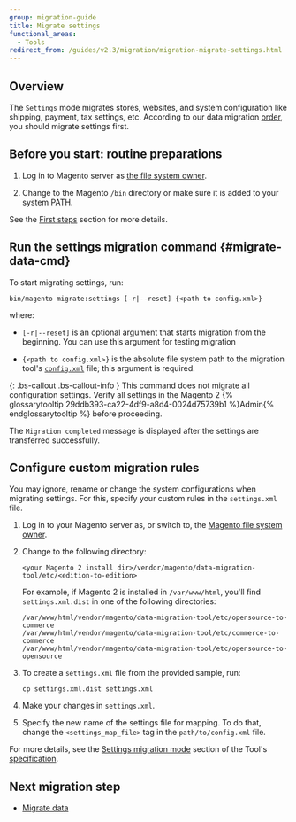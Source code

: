 ```yaml
---
group: migration-guide
title: Migrate settings
functional_areas:
  - Tools
redirect_from: /guides/v2.3/migration/migration-migrate-settings.html
---
```


## Overview

The `Settings` mode migrates stores, websites, and system configuration like shipping, payment, tax settings, etc.
According to our data migration [order]({{page.baseurl}}/migration/use-migration-tool.html#migration_order), you should migrate settings first.

## Before you start: routine preparations

1. Log in to Magento server as [the file system owner]({{page.baseurl}}/install/getting-started/file-system-ownership-permissions.html).

2. Change to the Magento `/bin` directory or make sure it is added to your system PATH.

See the [First steps]({{page.baseurl}}/migration/use-migration-tool.html#migration-command-run-first) section for more details.

## Run the settings migration command {#migrate-data-cmd}

To start migrating settings, run:

```
bin/magento migrate:settings [-r|--reset] {<path to config.xml>}
```

where:

* `[-r|--reset]` is an optional argument that starts migration from the beginning. You can use this argument for testing migration

* `{<path to config.xml>}` is the absolute file system path to the migration tool's [`config.xml`]({{page.baseurl}}/migration/tool/configure.html#migration-configure) file; this argument is required.

{: .bs-callout .bs-callout-info }
This command does not migrate all configuration settings. Verify all settings in the Magento 2 {% glossarytooltip 29ddb393-ca22-4df9-a8d4-0024d75739b1 %}Admin{% endglossarytooltip %} before proceeding.

The `Migration completed` message is displayed after the settings are transferred successfully.

## Configure custom migration rules

You may ignore, rename or change the system configurations when migrating settings. For this, specify your custom rules in the `settings.xml` file.

1. Log in to your Magento server as, or switch to, the [Magento file system owner]({{page.baseurl}}/install-gde/prereq/apache-user.html).

2. Change to the following directory:

   ```
   <your Magento 2 install dir>/vendor/magento/data-migration-tool/etc/<edition-to-edition>
   ```

   For example, if Magento 2 is installed in `/var/www/html`, you'll find `settings.xml.dist` in one of the following directories:

   ```
   /var/www/html/vendor/magento/data-migration-tool/etc/opensource-to-commerce
   /var/www/html/vendor/magento/data-migration-tool/etc/commerce-to-commerce
   /var/www/html/vendor/magento/data-migration-tool/etc/opensource-to-opensource
   ```

3. To create a `settings.xml` file from the provided sample, run:

   ```
   cp settings.xml.dist settings.xml
   ```

4. Make your changes in `settings.xml`.

5. Specify the new name of the settings file for mapping. To do that, change the `<settings_map_file>` tag in the `path/to/config.xml` file.

For more details, see the [Settings migration mode]({{page.baseurl}}/migration/overview/specifications.html#settings-migration-mode) section of the Tool's [specification]({{page.baseurl}}/migration/overview/specifications.html).

## Next migration step

* [Migrate data]({{page.baseurl}}/migration/use-migration-tool/data.html)

